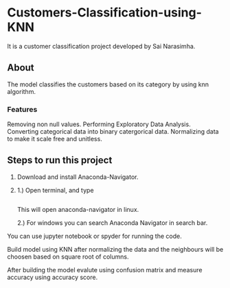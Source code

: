 # Customers-Classification-using-KNN

It is a customer classification project developed by Sai Narasimha.

## About

The model classifies the customers based on its category by using knn algorithm.

### Features

Removing non null values.
Performing Exploratory Data Analysis.
Converting categorical data into binary catergorical data.
Normalizing data to make it scale free and unitless.


## Steps to run this project

1. Download and install Anaconda-Navigator.

2. 
   1.) Open terminal, and type

      ```anaconda-navigator
      ```
   This will open anaconda-navigator in linux.
   
   2.) For windows you can search Anaconda Navigator in search bar.
   
You can use jupyter notebook or spyder for running the code.

Build model using KNN after normalizing the data and the neighbours will be choosen based on square root of columns.

After building the model evalute using confusion matrix and measure accuracy using accuracy score.
  
  
